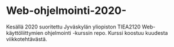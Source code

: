 # Web-ohjelmointi-2020-
Kesällä 2020 suoritettu Jyväskylän yliopiston TIEA2120 Web-käyttöliittymien ohjelmointi -kurssin repo. Kurssi koostuu kuudesta viikkotehtävästä.
